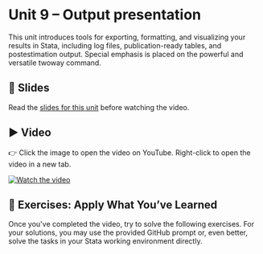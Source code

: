 # Unit 9 – Output presentation

This unit introduces tools for exporting, formatting, and visualizing your results in Stata, including log files, publication-ready tables, and postestimation output. Special emphasis is placed on the powerful and versatile twoway command.

## 📄 Slides

Read the [slides for this unit](unit09_slides.pdf) before watching the video.

## ▶️ Video

👉 Click the image to open the video on YouTube. Right-click to open the video in a new tab.

[![Watch the video](https://img.youtube.com/vi/fBQJl2Ki6mc/0.jpg)](https://www.youtube.com/watch?v=fBQJl2Ki6mc)

## 🧪 Exercises: Apply What You’ve Learned

Once you've completed the video, try to solve the following exercises. For your solutions, you may use the provided GitHub prompt or, even better, solve the tasks in your Stata working environment directly.
